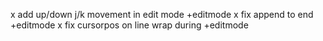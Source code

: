 x add up/down j/k movement in edit mode +editmode
x fix append to end +editmode
x fix cursorpos on line wrap during +editmode
